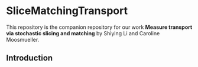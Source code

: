 
# SliceMatchingTransport

This repository is the companion repository for our work **Measure transport via stochastic slicing and matching** by Shiying Li and Caroline Moosmueller. 

## Introduction
